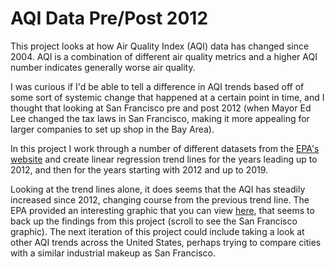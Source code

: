 # AQI Data Pre/Post 2012 

This project looks at how Air Quality Index (AQI) data has changed since 2004. AQI is a combination of different 
air quality metrics and a higher AQI number indicates generally worse air quality.

I was curious if I'd be able to tell a difference in AQI trends based off of some sort of systemic change that happened at a certain point in time, and 
I thought that looking at San Francisco pre and post 2012 (when Mayor Ed Lee changed the tax laws in San Francisco, 
making it more appealing for larger companies to set up shop in the Bay Area).

In this project I work through a number of different datasets from the [EPA's website](https://aqs.epa.gov/aqsweb/airdata/download_files.html#Annual) 
and create linear regression trend lines for the years leading up to 2012, and then for the years starting with 2012 and up to 2019.

Looking at the trend lines alone, it does seems that the AQI has steadily increased since 2012, changing course from the 
previous trend line. The EPA provided an interesting graphic that you can view [here](https://epa.maps.arcgis.com/apps/Cascade/index.html?appid=bd0b760468a54c7e807ddf729f03bca4), that seems to back up the findings from this
project (scroll to see the San Francisco graphic). The next iteration of this project could include taking a look at other AQI trends across the United States,
perhaps trying to compare cities with a similar industrial makeup as San Francisco.
